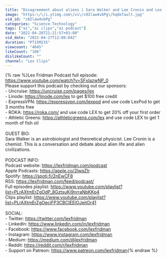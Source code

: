 ```yaml
---
title: "Disagreement about aliens | Sara Walker and Lee Cronin and Lex Fridman"
image: "https:\/\/i.ytimg.com\/vi\/c0Ilaw4vbPg\/hqdefault.jpg"
vid_id: "c0Ilaw4vbPg"
categories: "Science-Technology"
tags: ["ai","ai clips","ai podcast"]
date: "2022-04-28T21:21:57+03:00"
vid_date: "2022-04-27T12:00:04Z"
duration: "PT15M23S"
viewcount: "4045"
likeCount: "106"
dislikeCount: ""
channel: "Lex Clips"
---
```

{% raw %}Lex Fridman Podcast full episode: <a rel="nofollow" target="blank" href="https://www.youtube.com/watch?v=SFxIazwNP_0">https://www.youtube.com/watch?v=SFxIazwNP_0</a><br />Please support this podcast by checking out our sponsors:<br />- Uncruise: <a rel="nofollow" target="blank" href="https://uncruise.com/pages/lex">https://uncruise.com/pages/lex</a><br />- Linode: <a rel="nofollow" target="blank" href="https://linode.com/lex">https://linode.com/lex</a> to get $100 free credit<br />- ExpressVPN: <a rel="nofollow" target="blank" href="https://expressvpn.com/lexpod">https://expressvpn.com/lexpod</a> and use code LexPod to get 3 months free<br />- ROKA: <a rel="nofollow" target="blank" href="https://roka.com/">https://roka.com/</a> and use code LEX to get 20% off your first order<br />- Athletic Greens: <a rel="nofollow" target="blank" href="https://athleticgreens.com/lex">https://athleticgreens.com/lex</a> and use code LEX to get 1 month of fish oil<br /><br />GUEST BIO:<br />Sara Walker is an astrobiologist and theoretical physicist. Lee Cronin is a chemist. This is a conversation and debate about alien life and alien civilizations.<br /><br />PODCAST INFO:<br />Podcast website: <a rel="nofollow" target="blank" href="https://lexfridman.com/podcast">https://lexfridman.com/podcast</a><br />Apple Podcasts: <a rel="nofollow" target="blank" href="https://apple.co/2lwqZIr">https://apple.co/2lwqZIr</a><br />Spotify: <a rel="nofollow" target="blank" href="https://spoti.fi/2nEwCF8">https://spoti.fi/2nEwCF8</a><br />RSS: <a rel="nofollow" target="blank" href="https://lexfridman.com/feed/podcast/">https://lexfridman.com/feed/podcast/</a><br />Full episodes playlist: <a rel="nofollow" target="blank" href="https://www.youtube.com/playlist?list=PLrAXtmErZgOdP_8GztsuKi9nrraNbKKp4">https://www.youtube.com/playlist?list=PLrAXtmErZgOdP_8GztsuKi9nrraNbKKp4</a><br />Clips playlist: <a rel="nofollow" target="blank" href="https://www.youtube.com/playlist?list=PLrAXtmErZgOeciFP3CBCIEElOJeitOr41">https://www.youtube.com/playlist?list=PLrAXtmErZgOeciFP3CBCIEElOJeitOr41</a><br /><br />SOCIAL:<br />- Twitter: <a rel="nofollow" target="blank" href="https://twitter.com/lexfridman">https://twitter.com/lexfridman</a><br />- LinkedIn: <a rel="nofollow" target="blank" href="https://www.linkedin.com/in/lexfridman">https://www.linkedin.com/in/lexfridman</a><br />- Facebook: <a rel="nofollow" target="blank" href="https://www.facebook.com/lexfridman">https://www.facebook.com/lexfridman</a><br />- Instagram: <a rel="nofollow" target="blank" href="https://www.instagram.com/lexfridman">https://www.instagram.com/lexfridman</a><br />- Medium: <a rel="nofollow" target="blank" href="https://medium.com/@lexfridman">https://medium.com/@lexfridman</a><br />- Reddit: <a rel="nofollow" target="blank" href="https://reddit.com/r/lexfridman">https://reddit.com/r/lexfridman</a><br />- Support on Patreon: <a rel="nofollow" target="blank" href="https://www.patreon.com/lexfridman">https://www.patreon.com/lexfridman</a>{% endraw %}

